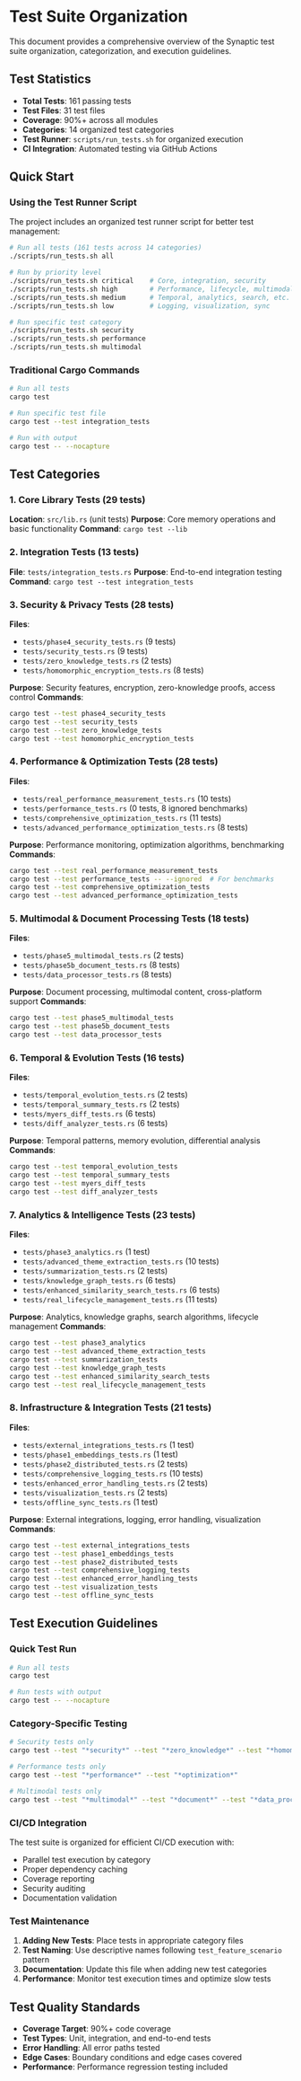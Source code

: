 # Test Suite Organization

This document provides a comprehensive overview of the Synaptic test suite organization, categorization, and execution guidelines.

## Test Statistics

- **Total Tests**: 161 passing tests
- **Test Files**: 31 test files
- **Coverage**: 90%+ across all modules
- **Categories**: 14 organized test categories
- **Test Runner**: `scripts/run_tests.sh` for organized execution
- **CI Integration**: Automated testing via GitHub Actions

## Quick Start

### Using the Test Runner Script

The project includes an organized test runner script for better test management:

```bash
# Run all tests (161 tests across 14 categories)
./scripts/run_tests.sh all

# Run by priority level
./scripts/run_tests.sh critical    # Core, integration, security
./scripts/run_tests.sh high        # Performance, lifecycle, multimodal
./scripts/run_tests.sh medium      # Temporal, analytics, search, etc.
./scripts/run_tests.sh low         # Logging, visualization, sync

# Run specific test category
./scripts/run_tests.sh security
./scripts/run_tests.sh performance
./scripts/run_tests.sh multimodal
```

### Traditional Cargo Commands

```bash
# Run all tests
cargo test

# Run specific test file
cargo test --test integration_tests

# Run with output
cargo test -- --nocapture
```

## Test Categories

### 1. Core Library Tests (29 tests)
**Location**: `src/lib.rs` (unit tests)
**Purpose**: Core memory operations and basic functionality
**Command**: `cargo test --lib`

### 2. Integration Tests (13 tests)
**File**: `tests/integration_tests.rs`
**Purpose**: End-to-end integration testing
**Command**: `cargo test --test integration_tests`

### 3. Security & Privacy Tests (28 tests)
**Files**:
- `tests/phase4_security_tests.rs` (9 tests)
- `tests/security_tests.rs` (9 tests) 
- `tests/zero_knowledge_tests.rs` (2 tests)
- `tests/homomorphic_encryption_tests.rs` (8 tests)

**Purpose**: Security features, encryption, zero-knowledge proofs, access control
**Commands**:
```bash
cargo test --test phase4_security_tests
cargo test --test security_tests
cargo test --test zero_knowledge_tests
cargo test --test homomorphic_encryption_tests
```

### 4. Performance & Optimization Tests (28 tests)
**Files**:
- `tests/real_performance_measurement_tests.rs` (10 tests)
- `tests/performance_tests.rs` (0 tests, 8 ignored benchmarks)
- `tests/comprehensive_optimization_tests.rs` (11 tests)
- `tests/advanced_performance_optimization_tests.rs` (8 tests)

**Purpose**: Performance monitoring, optimization algorithms, benchmarking
**Commands**:
```bash
cargo test --test real_performance_measurement_tests
cargo test --test performance_tests -- --ignored  # For benchmarks
cargo test --test comprehensive_optimization_tests
cargo test --test advanced_performance_optimization_tests
```

### 5. Multimodal & Document Processing Tests (18 tests)
**Files**:
- `tests/phase5_multimodal_tests.rs` (2 tests)
- `tests/phase5b_document_tests.rs` (8 tests)
- `tests/data_processor_tests.rs` (8 tests)

**Purpose**: Document processing, multimodal content, cross-platform support
**Commands**:
```bash
cargo test --test phase5_multimodal_tests
cargo test --test phase5b_document_tests
cargo test --test data_processor_tests
```

### 6. Temporal & Evolution Tests (16 tests)
**Files**:
- `tests/temporal_evolution_tests.rs` (2 tests)
- `tests/temporal_summary_tests.rs` (2 tests)
- `tests/myers_diff_tests.rs` (6 tests)
- `tests/diff_analyzer_tests.rs` (6 tests)

**Purpose**: Temporal patterns, memory evolution, differential analysis
**Commands**:
```bash
cargo test --test temporal_evolution_tests
cargo test --test temporal_summary_tests
cargo test --test myers_diff_tests
cargo test --test diff_analyzer_tests
```

### 7. Analytics & Intelligence Tests (23 tests)
**Files**:
- `tests/phase3_analytics.rs` (1 test)
- `tests/advanced_theme_extraction_tests.rs` (10 tests)
- `tests/summarization_tests.rs` (2 tests)
- `tests/knowledge_graph_tests.rs` (6 tests)
- `tests/enhanced_similarity_search_tests.rs` (6 tests)
- `tests/real_lifecycle_management_tests.rs` (11 tests)

**Purpose**: Analytics, knowledge graphs, search algorithms, lifecycle management
**Commands**:
```bash
cargo test --test phase3_analytics
cargo test --test advanced_theme_extraction_tests
cargo test --test summarization_tests
cargo test --test knowledge_graph_tests
cargo test --test enhanced_similarity_search_tests
cargo test --test real_lifecycle_management_tests
```

### 8. Infrastructure & Integration Tests (21 tests)
**Files**:
- `tests/external_integrations_tests.rs` (1 test)
- `tests/phase1_embeddings_tests.rs` (1 test)
- `tests/phase2_distributed_tests.rs` (2 tests)
- `tests/comprehensive_logging_tests.rs` (10 tests)
- `tests/enhanced_error_handling_tests.rs` (2 tests)
- `tests/visualization_tests.rs` (2 tests)
- `tests/offline_sync_tests.rs` (1 test)

**Purpose**: External integrations, logging, error handling, visualization
**Commands**:
```bash
cargo test --test external_integrations_tests
cargo test --test phase1_embeddings_tests
cargo test --test phase2_distributed_tests
cargo test --test comprehensive_logging_tests
cargo test --test enhanced_error_handling_tests
cargo test --test visualization_tests
cargo test --test offline_sync_tests
```

## Test Execution Guidelines

### Quick Test Run
```bash
# Run all tests
cargo test

# Run tests with output
cargo test -- --nocapture
```

### Category-Specific Testing
```bash
# Security tests only
cargo test --test "*security*" --test "*zero_knowledge*" --test "*homomorphic*"

# Performance tests only  
cargo test --test "*performance*" --test "*optimization*"

# Multimodal tests only
cargo test --test "*multimodal*" --test "*document*" --test "*data_processor*"
```

### CI/CD Integration
The test suite is organized for efficient CI/CD execution with:
- Parallel test execution by category
- Proper dependency caching
- Coverage reporting
- Security auditing
- Documentation validation

### Test Maintenance

1. **Adding New Tests**: Place tests in appropriate category files
2. **Test Naming**: Use descriptive names following `test_feature_scenario` pattern
3. **Documentation**: Update this file when adding new test categories
4. **Performance**: Monitor test execution times and optimize slow tests

## Test Quality Standards

- **Coverage Target**: 90%+ code coverage
- **Test Types**: Unit, integration, and end-to-end tests
- **Error Handling**: All error paths tested
- **Edge Cases**: Boundary conditions and edge cases covered
- **Performance**: Performance regression testing included
